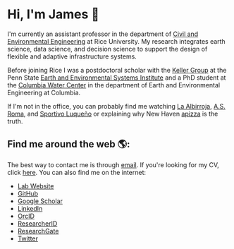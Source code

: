 # Hi, I'm James 👋

I'm currently an assistant professor in the department of [Civil and Environmental Engineering](https://cee.rice.edu/people/faculty) at Rice University.
My research integrates earth science, data science, and decision science to support the design of flexible and adaptive infrastructure systems.

Before joining Rice I was a postdoctoral scholar with the [Keller Group](https://personal.ems.psu.edu/~kzk10/) at the Penn State [Earth and Environmental Systems Institute](https://www.eesi.psu.edu/people) and a PhD student at the [Columbia Water Center](https://water.columbia.edu) in the department of Earth and Environmental Engineering at Columbia.

If I'm not in the office, you can probably find me watching [La Albirroja](https://twitter.com/albirroja), [A.S. Roma](https://twitter.com/https://twitter.com/ASRomaEN), and [Sportivo Luqueño](http://clubsportivoluqueno.com.py/) or explaining why New Haven [apizza](https://www.nhregister.com/news/article/An-upcoming-film-celebrates-New-Haven-s-holy-12576171.php) is the truth.

## Find me around the web 🌎:

The best way to contact me is through [email](mailto:jdossgollin@rice.edu).
If you're looking for my CV, click [here](https://jdossgollin.github.io/cv-pdf/CV_Doss-Gollin_James.pdf).
You can also find me on the internet:

* [Lab Website](http://dossgollin-lab.github.io)
* [GitHub](http://github.com/jdossgollin)
* [Google Scholar](https://scholar.google.com/citations?user=6ifLBBsAAAAJ&hl)
* [LinkedIn](https://linkedin.com/in/jamesdossgollin)
* [OrcID](https://orcid.org/0000-0002-3428-2224)
* [ResearcherID](https://researcherid.com/rid/J-4273-2014)
* [ResearchGate](https://www.researchgate.net/profile/James_Doss-Gollin)
* [Twitter](https://twitter.com/jdossgollin)
